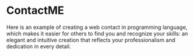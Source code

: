 # ContactME
Here is an example of creating a web contact in programming language, which makes it easier for others to find you and recognize your skills: an elegant and intuitive creation that reflects your professionalism and dedication in every detail.
